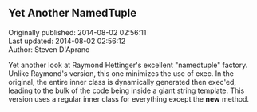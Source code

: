 ## Yet Another NamedTuple  
Originally published: 2014-08-02 02:56:11  
Last updated: 2014-08-02 02:56:12  
Author: Steven D'Aprano  
  
Yet another look at Raymond Hettinger's excellent "namedtuple" factory. Unlike Raymond's version, this one minimizes the use of exec. In the original, the entire inner class is dynamically generated then exec'ed, leading to the bulk of the code being inside a giant string template. This version uses a regular inner class for everything except the __new__ method.
